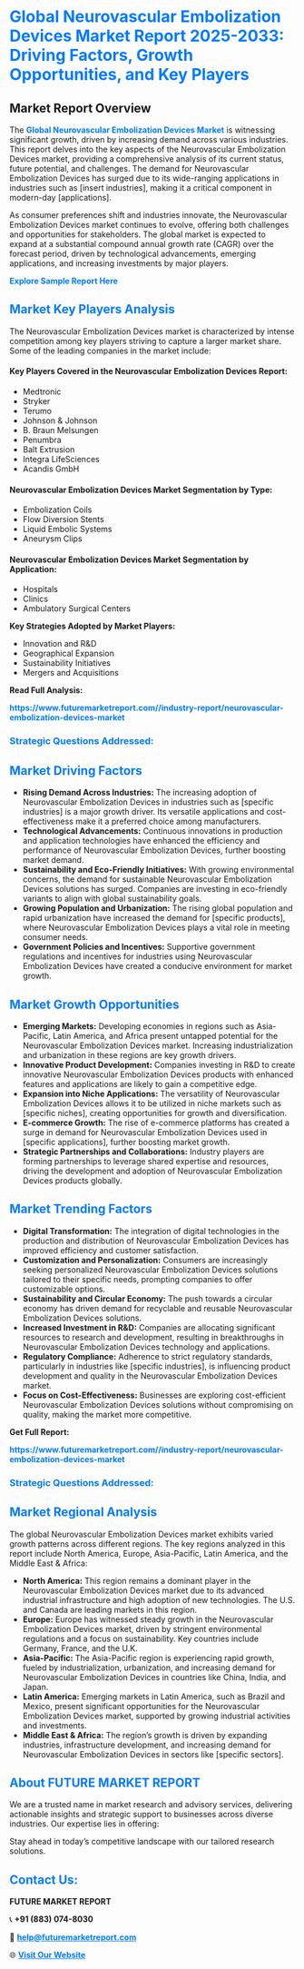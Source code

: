 <h1 style="color: #007BFF;">Global Neurovascular Embolization Devices Market Report 2025-2033: Driving Factors, Growth Opportunities, and Key Players</h1>

<section id="overview">
<h2>Market Report Overview</h2>
<p>The <a href="https://www.futuremarketreport.com//industry-report/neurovascular-embolization-devices-market" style="color: #007BFF; text-decoration: none;"><strong>Global Neurovascular Embolization Devices Market</strong></a> is witnessing significant growth, driven by increasing demand across various industries. This report delves into the key aspects of the Neurovascular Embolization Devices market, providing a comprehensive analysis of its current status, future potential, and challenges. The demand for Neurovascular Embolization Devices has surged due to its wide-ranging applications in industries such as [insert industries], making it a critical component in modern-day [applications].</p>
<p>As consumer preferences shift and industries innovate, the Neurovascular Embolization Devices market continues to evolve, offering both challenges and opportunities for stakeholders. The global market is expected to expand at a substantial compound annual growth rate (CAGR) over the forecast period, driven by technological advancements, emerging applications, and increasing investments by major players.</p>
</section>

<section id="overview">
<p><a href="https://www.futuremarketreport.com//request-sample/reportId=49743" style="color: #007BFF; text-decoration: none;"><strong>Explore Sample Report Here</strong></a></p>
</section>

<section id="key-players">
<h2 style="color: #007BFF;">Market Key Players Analysis</h2>
<p>The Neurovascular Embolization Devices market is characterized by intense competition among key players striving to capture a larger market share. Some of the leading companies in the market include:</p>
<h4>Key Players Covered in the Neurovascular Embolization Devices Report:</h4>
<ul><li>Medtronic</li><li>Stryker</li><li>Terumo</li><li>Johnson &amp; Johnson</li><li>B. Braun Melsungen</li><li>Penumbra</li><li>Balt Extrusion</li><li>Integra LifeSciences</li><li>Acandis GmbH</li></ul>
<h4>Neurovascular Embolization Devices Market Segmentation by Type:</h4>
<ul><li>Embolization Coils</li><li>Flow Diversion Stents</li><li>Liquid Embolic Systems</li><li>Aneurysm Clips</li></ul>

<h4>Neurovascular Embolization Devices Market Segmentation by Application:</h4>
<ul><li>Hospitals</li><li>Clinics</li><li>Ambulatory Surgical Centers</li></ul>
<p><strong>Key Strategies Adopted by Market Players:</strong></p>
<ul>
<li>Innovation and R&D</li>
<li>Geographical Expansion</li>
<li>Sustainability Initiatives</li>
<li>Mergers and Acquisitions</li>
</ul>
</section>

<section>
<p><strong>Read Full Analysis: </strong></p><a href="https://www.futuremarketreport.com//industry-report/neurovascular-embolization-devices-market" style="color: #007BFF; text-decoration: none;"><strong>https://www.futuremarketreport.com//industry-report/neurovascular-embolization-devices-market</strong></a>
<h3 style="color: #007BFF;">Strategic Questions Addressed:</h3>
</section>

<section id="driving-factors">
<h2 style="color: #007BFF;">Market Driving Factors</h2>
<ul>
<li><strong>Rising Demand Across Industries:</strong> The increasing adoption of Neurovascular Embolization Devices in industries such as [specific industries] is a major growth driver. Its versatile applications and cost-effectiveness make it a preferred choice among manufacturers.</li>
<li><strong>Technological Advancements:</strong> Continuous innovations in production and application technologies have enhanced the efficiency and performance of Neurovascular Embolization Devices, further boosting market demand.</li>
<li><strong>Sustainability and Eco-Friendly Initiatives:</strong> With growing environmental concerns, the demand for sustainable Neurovascular Embolization Devices solutions has surged. Companies are investing in eco-friendly variants to align with global sustainability goals.</li>
<li><strong>Growing Population and Urbanization:</strong> The rising global population and rapid urbanization have increased the demand for [specific products], where Neurovascular Embolization Devices plays a vital role in meeting consumer needs.</li>
<li><strong>Government Policies and Incentives:</strong> Supportive government regulations and incentives for industries using Neurovascular Embolization Devices have created a conducive environment for market growth.</li>
</ul>
</section>

<section id="growth-opportunities">
<h2 style="color: #007BFF;">Market Growth Opportunities</h2>
<ul>
<li><strong>Emerging Markets:</strong> Developing economies in regions such as Asia-Pacific, Latin America, and Africa present untapped potential for the Neurovascular Embolization Devices market. Increasing industrialization and urbanization in these regions are key growth drivers.</li>
<li><strong>Innovative Product Development:</strong> Companies investing in R&D to create innovative Neurovascular Embolization Devices products with enhanced features and applications are likely to gain a competitive edge.</li>
<li><strong>Expansion into Niche Applications:</strong> The versatility of Neurovascular Embolization Devices allows it to be utilized in niche markets such as [specific niches], creating opportunities for growth and diversification.</li>
<li><strong>E-commerce Growth:</strong> The rise of e-commerce platforms has created a surge in demand for Neurovascular Embolization Devices used in [specific applications], further boosting market growth.</li>
<li><strong>Strategic Partnerships and Collaborations:</strong> Industry players are forming partnerships to leverage shared expertise and resources, driving the development and adoption of Neurovascular Embolization Devices products globally.</li>
</ul>
</section>

<section id="trending-factors">
<h2 style="color: #007BFF;">Market Trending Factors</h2>
<ul>
<li><strong>Digital Transformation:</strong> The integration of digital technologies in the production and distribution of Neurovascular Embolization Devices has improved efficiency and customer satisfaction.</li>
<li><strong>Customization and Personalization:</strong> Consumers are increasingly seeking personalized Neurovascular Embolization Devices solutions tailored to their specific needs, prompting companies to offer customizable options.</li>
<li><strong>Sustainability and Circular Economy:</strong> The push towards a circular economy has driven demand for recyclable and reusable Neurovascular Embolization Devices solutions.</li>
<li><strong>Increased Investment in R&D:</strong> Companies are allocating significant resources to research and development, resulting in breakthroughs in Neurovascular Embolization Devices technology and applications.</li>
<li><strong>Regulatory Compliance:</strong> Adherence to strict regulatory standards, particularly in industries like [specific industries], is influencing product development and quality in the Neurovascular Embolization Devices market.</li>
<li><strong>Focus on Cost-Effectiveness:</strong> Businesses are exploring cost-efficient Neurovascular Embolization Devices solutions without compromising on quality, making the market more competitive.</li>
</ul>
</section>

<section>
<p><strong>Get Full Report: </strong></p><a href="https://www.futuremarketreport.com//industry-report/neurovascular-embolization-devices-market" style="color: #007BFF; text-decoration: none;"><strong>https://www.futuremarketreport.com//industry-report/neurovascular-embolization-devices-market</strong></a>
<h3 style="color: #007BFF;">Strategic Questions Addressed:</h3>
</section>


<section id="regional-analysis">
<h2 style="color: #007BFF;">Market Regional Analysis</h2>
<p>The global Neurovascular Embolization Devices market exhibits varied growth patterns across different regions. The key regions analyzed in this report include North America, Europe, Asia-Pacific, Latin America, and the Middle East & Africa:</p>
<ul>
<li><strong>North America:</strong> This region remains a dominant player in the Neurovascular Embolization Devices market due to its advanced industrial infrastructure and high adoption of new technologies. The U.S. and Canada are leading markets in this region.</li>
<li><strong>Europe:</strong> Europe has witnessed steady growth in the Neurovascular Embolization Devices market, driven by stringent environmental regulations and a focus on sustainability. Key countries include Germany, France, and the U.K.</li>
<li><strong>Asia-Pacific:</strong> The Asia-Pacific region is experiencing rapid growth, fueled by industrialization, urbanization, and increasing demand for Neurovascular Embolization Devices in countries like China, India, and Japan.</li>
<li><strong>Latin America:</strong> Emerging markets in Latin America, such as Brazil and Mexico, present significant opportunities for the Neurovascular Embolization Devices market, supported by growing industrial activities and investments.</li>
<li><strong>Middle East & Africa:</strong> The region’s growth is driven by expanding industries, infrastructure development, and increasing demand for Neurovascular Embolization Devices in sectors like [specific sectors].</li>
</ul>
</section>

<footer>
<h2 style="color: #007BFF;">About FUTURE MARKET REPORT</h2>
<p>We are a trusted name in market research and advisory services, delivering actionable insights and strategic support to businesses across diverse industries. Our expertise lies in offering:</p>

<p>Stay ahead in today’s competitive landscape with our tailored research solutions.</p>

<h2 style="color: #007BFF;">Contact Us:</h2>
<p><strong>FUTURE MARKET REPORT</strong></p>
<p>📞 <strong>+91 (883) 074-8030</strong></p>
<p>📧 <strong><a href="mailto:help@futuremarketreport.com" style="color: #007BFF;">help@futuremarketreport.com</a></strong></p>
<p>🌐 <strong><a href="https://www.futuremarketreport.com/" style="color: #007BFF;">Visit Our Website</a></strong></p>
</footer>